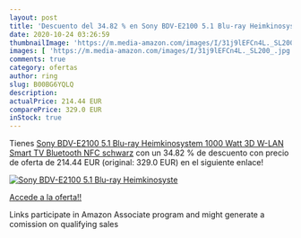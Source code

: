 ```yaml
---
layout: post
title: 'Descuento del 34.82 % en Sony BDV-E2100 5.1 Blu-ray Heimkinosyste'
date: 2020-10-24 03:26:59
thumbnailImage: 'https://m.media-amazon.com/images/I/31j9lEFCn4L._SL200_.jpg'
images: [ 'https://m.media-amazon.com/images/I/31j9lEFCn4L._SL200_.jpg' ]
comments: true
category: ofertas
author: ring
slug: B00BG6YQLQ
description:
actualPrice: 214.44 EUR
comparePrice: 329.0 EUR
inStock: true
---
```


Tienes [Sony BDV-E2100 5.1 Blu-ray Heimkinosystem  1000 Watt  3D  W-LAN  Smart TV  Bluetooth  NFC  schwarz](https://www.amazon.de/dp/B00BG6YQLQ/?tag=tolees0ca-21) con un 34.82 % de descuento con precio de oferta de 214.44 EUR (original: 329.0 EUR) en el siguiente enlace!

[![Sony BDV-E2100 5.1 Blu-ray Heimkinosyste](https://m.media-amazon.com/images/I/31j9lEFCn4L._SL200_.jpg)](https://www.amazon.de/dp/B00BG6YQLQ/?tag=tolees0ca-21)

[Accede a la oferta!!](https://www.amazon.de/dp/B00BG6YQLQ/?tag=tolees0ca-21)

Links participate in Amazon Associate program and might generate a comission on qualifying sales


